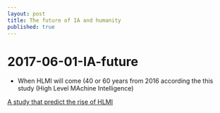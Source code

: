 ```yaml
---
layout: post
title: The future of IA and humanity
published: true
---
```


# 2017-06-01-IA-future

* When HLMI will come \(40 or 60 years from 2016 according the this study \(High Level MAchine Intelligence\) 

[A study that predict the rise of HLMI](https://arxiv.org/pdf/1705.08807.pdf)

